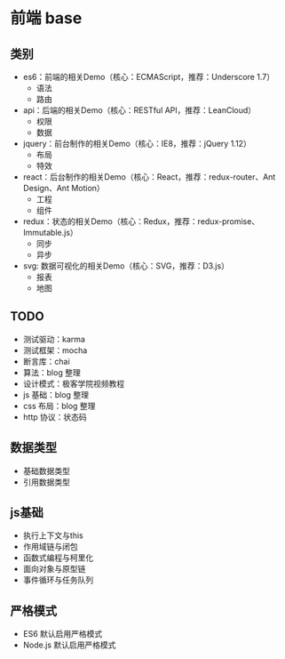 # 前端 base

## 类别
* es6：前端的相关Demo（核心：ECMAScript，推荐：Underscore 1.7）
    * 语法
    * 路由
* api：后端的相关Demo（核心：RESTful API，推荐：LeanCloud）
    * 权限
    * 数据
* jquery：前台制作的相关Demo（核心：IE8，推荐：jQuery 1.12）
    * 布局
    * 特效
* react：后台制作的相关Demo（核心：React，推荐：redux-router、Ant Design、Ant Motion）
    * 工程
    * 组件
* redux：状态的相关Demo（核心：Redux，推荐：redux-promise、Immutable.js）
    * 同步
    * 异步
* svg: 数据可视化的相关Demo（核心：SVG，推荐：D3.js）
    * 报表
    * 地图

## TODO
* 测试驱动：karma
* 测试框架：mocha
* 断言库：chai
* 算法：blog 整理
* 设计模式：极客学院视频教程
* js 基础：blog 整理
* css 布局：blog 整理
* http 协议：状态码

## 数据类型

* 基础数据类型
* 引用数据类型

## js基础
* 执行上下文与this
* 作用域链与闭包
* 函数式编程与柯里化
* 面向对象与原型链
* 事件循环与任务队列

## 严格模式
* ES6 默认启用严格模式
* Node.js 默认启用严格模式
